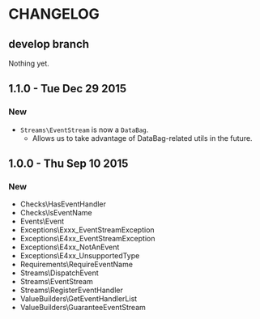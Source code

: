 # CHANGELOG

## develop branch

Nothing yet.

## 1.1.0 - Tue Dec 29 2015

### New

* `Streams\EventStream` is now a `DataBag`.
  * Allows us to take advantage of DataBag-related utils in the future.

## 1.0.0 - Thu Sep 10 2015

### New

* Checks\HasEventHandler
* Checks\IsEventName
* Events\Event
* Exceptions\Exxx_EventStreamException
* Exceptions\E4xx_EventStreamException
* Exceptions\E4xx_NotAnEvent
* Exceptions\E4xx_UnsupportedType
* Requirements\RequireEventName
* Streams\DispatchEvent
* Streams\EventStream
* Streams\RegisterEventHandler
* ValueBuilders\GetEventHandlerList
* ValueBuilders\GuaranteeEventStream